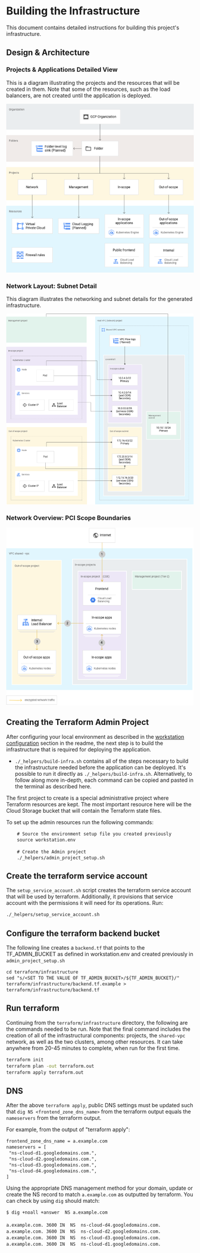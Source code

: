 # Building the Infrastructure

This document contains detailed instructions for building this project's infrastructure.

## Design & Architecture

### Projects & Applications Detailed View

This is a diagram illustrating the projects and the resources that will be created in them. Note that some of the resources, such as the load balancers, are not created until the application is deployed.

![high level project view](diagrams/highlevel_project_view.png)

### Network Layout: Subnet Detail

This diagram illustrates the networking and subnet details for the generated infrastructure.

![network layout subnet detail](diagrams/network_subnets.png)

### Network Overview: PCI Scope Boundaries

![network pci scope](diagrams/network_pci_scope.png)


## Creating the Terraform Admin Project

After configuring your local environment as described in the [workstation configuration](../README.md#workstation-configuration) section in the readme, the next step is to build the infrastructure that is required for deploying the application.

* `./_helpers/build-infra.sh` contains all of the steps necessary to build the infrastructure needed before the application can be deployed. It's possible to run it directly as `./_helpers/build-infra.sh`. Alternatively, to follow along more in-depth, each command can be copied and pasted in the terminal as described here.

The first project to create is a special administrative project where Terraform
resources are kept. The most important resource here will be the Cloud Storage
bucket that will contain the Terraform state files.

To set up the admin resources run the following commands:

```
    # Source the environment setup file you created previously
    source workstation.env

    # Create the Admin project
    ./_helpers/admin_project_setup.sh
```

## Create the terraform service account

The `setup_service_account.sh` script creates the terraform service account that will be used by terraform. Additionally, it provisions that service account with the permissions it will need for its operations. Run:

```sh
./_helpers/setup_service_account.sh
```

## Configure the terraform backend bucket

The following line creates a `backend.tf` that points to the TF_ADMIN_BUCKET as defined in workstation.env and created previously in `admin_project_setup.sh`

```
cd terraform/infrastructure
sed "s/<SET TO THE VALUE OF TF_ADMIN_BUCKET>/${TF_ADMIN_BUCKET}/" terraform/infrastructure/backend.tf.example > terraform/infrastructure/backend.tf
```

## Run terraform

Continuing from the `terraform/infrastructure` directory, the following are the commands needed to be run. Note that the final command includes the creation of all of the infrastructural components: projects, the `shared-vpc` network, as well as the two clusters, among other resources. It can take anywhere from 20-45 minutes to complete, when run for the first time.

```sh
terraform init
terraform plan -out terraform.out
terraform apply terraform.out
```

## DNS

After the above `terraform apply`, public DNS settings must be updated such that `dig NS <frontend_zone_dns_name>` from the terraform output equals the `nameservers` from the terraform output.

For example, from the output of  "terraform apply":

```
frontend_zone_dns_name = a.example.com
nameservers = [
 "ns-cloud-d1.googledomains.com.",
 "ns-cloud-d2.googledomains.com.",
 "ns-cloud-d3.googledomains.com.",
 "ns-cloud-d4.googledomains.com.",
]
```

Using the appropriate DNS management method for your domain, update or create the NS record to match `a.example.com` as outputted by terraform. You can check by using `dig` should match:

```sh
$ dig +noall +answer  NS a.example.com

a.example.com. 3600	IN	NS	ns-cloud-d4.googledomains.com.
a.example.com. 3600	IN	NS	ns-cloud-d2.googledomains.com.
a.example.com. 3600	IN	NS	ns-cloud-d3.googledomains.com.
a.example.com. 3600	IN	NS	ns-cloud-d1.googledomains.com.
```
